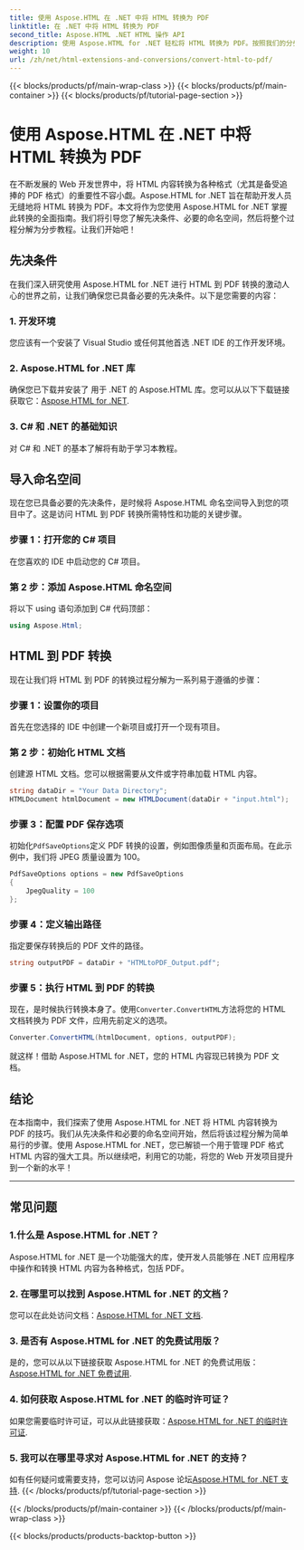 ```yaml
---
title: 使用 Aspose.HTML 在 .NET 中将 HTML 转换为 PDF
linktitle: 在 .NET 中将 HTML 转换为 PDF
second_title: Aspose.HTML .NET HTML 操作 API
description: 使用 Aspose.HTML for .NET 轻松将 HTML 转换为 PDF。按照我们的分步指南，释放 HTML 到 PDF 转换的强大功能。
weight: 10
url: /zh/net/html-extensions-and-conversions/convert-html-to-pdf/
---
```


{{< blocks/products/pf/main-wrap-class >}}
{{< blocks/products/pf/main-container >}}
{{< blocks/products/pf/tutorial-page-section >}}

# 使用 Aspose.HTML 在 .NET 中将 HTML 转换为 PDF


在不断发展的 Web 开发世界中，将 HTML 内容转换为各种格式（尤其是备受追捧的 PDF 格式）的重要性不容小觑。Aspose.HTML for .NET 旨在帮助开发人员无缝地将 HTML 转换为 PDF。本文将作为您使用 Aspose.HTML for .NET 掌握此转换的全面指南。我们将引导您了解先决条件、必要的命名空间，然后将整个过程分解为分步教程。让我们开始吧！

## 先决条件

在我们深入研究使用 Aspose.HTML for .NET 进行 HTML 到 PDF 转换的激动人心的世界之前，让我们确保您已具备必要的先决条件。以下是您需要的内容：

### 1. 开发环境

您应该有一个安装了 Visual Studio 或任何其他首选 .NET IDE 的工作开发环境。

### 2. Aspose.HTML for .NET 库

确保您已下载并安装了 用于 .NET 的 Aspose.HTML 库。您可以从以下下载链接获取它：[Aspose.HTML for .NET](https://releases.aspose.com/html/net/).

### 3. C# 和 .NET 的基础知识

对 C# 和 .NET 的基本了解将有助于学习本教程。

## 导入命名空间

现在您已具备必要的先决条件，是时候将 Aspose.HTML 命名空间导入到您的项目中了。这是访问 HTML 到 PDF 转换所需特性和功能的关键步骤。

### 步骤 1：打开您的 C# 项目

在您喜欢的 IDE 中启动您的 C# 项目。

### 第 2 步：添加 Aspose.HTML 命名空间

将以下 using 语句添加到 C# 代码顶部：

```csharp
using Aspose.Html;
```

## HTML 到 PDF 转换

现在让我们将 HTML 到 PDF 的转换过程分解为一系列易于遵循的步骤：

### 步骤 1：设置你的项目

首先在您选择的 IDE 中创建一个新项目或打开一个现有项目。

### 第 2 步：初始化 HTML 文档

创建源 HTML 文档。您可以根据需要从文件或字符串加载 HTML 内容。

```csharp
string dataDir = "Your Data Directory";
HTMLDocument htmlDocument = new HTMLDocument(dataDir + "input.html");
```

### 步骤 3：配置 PDF 保存选项

初始化`PdfSaveOptions`定义 PDF 转换的设置，例如图像质量和页面布局。在此示例中，我们将 JPEG 质量设置为 100。

```csharp
PdfSaveOptions options = new PdfSaveOptions
{
    JpegQuality = 100
};
```

### 步骤 4：定义输出路径

指定要保存转换后的 PDF 文件的路径。

```csharp
string outputPDF = dataDir + "HTMLtoPDF_Output.pdf";
```

### 步骤 5：执行 HTML 到 PDF 的转换

现在，是时候执行转换本身了。使用`Converter.ConvertHTML`方法将您的 HTML 文档转换为 PDF 文件，应用先前定义的选项。

```csharp
Converter.ConvertHTML(htmlDocument, options, outputPDF);
```

就这样！借助 Aspose.HTML for .NET，您的 HTML 内容现已转换为 PDF 文档。

## 结论

在本指南中，我们探索了使用 Aspose.HTML for .NET 将 HTML 内容转换为 PDF 的技巧。我们从先决条件和必要的命名空间开始，然后将该过程分解为简单易行的步骤。使用 Aspose.HTML for .NET，您已解锁一个用于管理 PDF 格式 HTML 内容的强大工具。所以继续吧，利用它的功能，将您的 Web 开发项目提升到一个新的水平！

---

## 常见问题

### 1.什么是 Aspose.HTML for .NET？

Aspose.HTML for .NET 是一个功能强大的库，使开发人员能够在 .NET 应用程序中操作和转换 HTML 内容为各种格式，包括 PDF。

### 2. 在哪里可以找到 Aspose.HTML for .NET 的文档？

您可以在此处访问文档：[Aspose.HTML for .NET 文档](https://reference.aspose.com/html/net/).

### 3. 是否有 Aspose.HTML for .NET 的免费试用版？

是的，您可以从以下链接获取 Aspose.HTML for .NET 的免费试用版：[Aspose.HTML for .NET 免费试用](https://releases.aspose.com/).

### 4. 如何获取 Aspose.HTML for .NET 的临时许可证？

如果您需要临时许可证，可以从此链接获取：[Aspose.HTML for .NET 的临时许可证](https://purchase.aspose.com/temporary-license/).

### 5. 我可以在哪里寻求对 Aspose.HTML for .NET 的支持？

如有任何疑问或需要支持，您可以访问 Aspose 论坛[Aspose.HTML for .NET 支持](https://forum.aspose.com/).
{{< /blocks/products/pf/tutorial-page-section >}}

{{< /blocks/products/pf/main-container >}}
{{< /blocks/products/pf/main-wrap-class >}}

{{< blocks/products/products-backtop-button >}}
